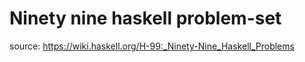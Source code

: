 # Ninety nine haskell problem-set

source: https://wiki.haskell.org/H-99:_Ninety-Nine_Haskell_Problems
